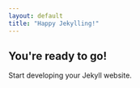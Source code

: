 ```yaml
---
layout: default
title: "Happy Jekylling!"
---
```


## You're ready to go!

Start developing your Jekyll website.